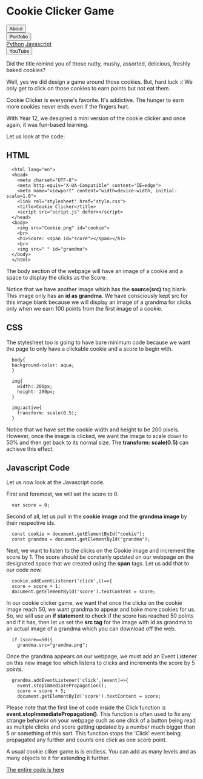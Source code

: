<link rel ="stylesheet" href="style2.css">
  <div class = "heading">
    <h1>Cookie Clicker Game</h1>
  </div>
  <nav class = "topbar">
    <button onclick="window.location.href='index.html';">About</button>
    <div class="dropdown">
      <button class = "dropbtn">Portfolio</button>
        <div class="dropdown-content">
          <a href="Python.html">Python</a>
          <a href="Javascript.html">Javascript</a>
        </div>
    </div>
    <button onclick="window.open('https://www.youtube.com/@shellysachdev/videos', '_blank')">YouTube</button>
  </nav>

Did the title remind you of those nutty, mushy, assorted, delicious, freshly baked cookies?

Well, yes we did design a game around those cookies. But, hard luck :( We only get to click on those cookies to earn points but not eat them. 

Cookie Clicker is everyone's favorite. It's addictive. The hunger to earn more cookies never ends even if the fingers hurt. 

With Year 12, we designed a mini version of the cookie clicker and once again, it was fun-based learning. 

Let us look at the code:


## HTML

```{HTML}
  <html lang="en">
  <head>
    <meta charset="UTF-8">
    <meta http-equiv="X-UA-Compatible" content="IE=edge">
    <meta name="viewport" content="width=device-width, initial-scale=1.0">
    <link rel="stylesheet" href="style.css">
    <title>Cookie Clicker</title>
    <script src="script.js" defer></script>
  </head>
  <body>
    <img src="Cookie.png" id="cookie">
    <br>
    <h1>Score: <span id="score"></span></h1>
    <br>
    <img src=" " id="grandma">
  </body>
  </html>
```

The body section of the webpage will have an image of a cookie and a space to display the clicks as the Score.

Notice that we have another image which has the **source(src)** tag blank. This image only has an **id as grandma**. We have consciously kept src for this image blank because we will display an image of a grandma for clicks only when we earn 100 points from the first image of a cookie. 

## CSS

The stylesheet too is going to have bare minimum code because we want the page to only have a clickable cookie and a score to begin with. 

```{CSS}
  body{
  background-color: aqua;
  }

  img{
    width: 200px;
    height: 200px;
  }

  img:active{
    transform: scale(0.5);
  }
```

Notice that we have set the cookie width and height to be 200 pixels. However, once the image is clicked, we want the image to scale down to 50% and then get back to its normal size. The **transform: scale(0.5)** can achieve this effect.

## Javascript Code

Let us now look at the Javascript code. 

First and foremost, we will set the score to 0.

```{Javascript}
  var score = 0;
```

Second of all, let us pull in the **cookie image** and the **grandma image** by their respective ids. 

```{Javascript}
  const cookie = document.getElementById("cookie");
  const grandma = document.getElementById("grandma");
```

Next, we want to listen to the clicks on the Cookie image and increment the score by 1. The score should be constanly updated on our webpage on the designated space that we created using the **span** tags. Let us add that to our code now.

```{Javascript}
  cookie.addEventListener('click',()=>{
  score = score + 1;
  document.getElementById('score').textContent = score;
```

In our cookie clicker game, we want that once the clicks on the cookie image reach 50, we want grandma to appear and bake more cookies for us. So, we will use an **if statement** to check if the score has reached 50 points and if it has, then let us set the **src tag** for the image with id as grandma to an actual image of a grandma which you can download off the web.

```{Javascript}
  if (score==50){
    grandma.src="grandma.png";
```

Once the grandma appears on our webpage, we must add an Event Listener on this new image too which listens to clicks and increments the score by 5 points. 

```{Javascript}
  grandma.addEventListener('click',(event)=>{
    event.stopImmediatePropagation();
    score = score + 5;
    document.getElementById('score').textContent = score; 
```

Please note that the first line of code inside the Click function is **event.stopImmediatePropagation()**. This function is often used to fix any strange behavior on your webpage such as one click of a button being read as multiple clicks and score getting updated by a number much bigger than 5 or something of this sort. This function stops the 'Click' event being propagated any further and counts one click as one score point.

A usual cookie cliker game is is endless. You can add as many levels and as many objects to it for extending it further.

[The entire code is here](https://github.com/Shelly1986/cookieclicker.git)






  
